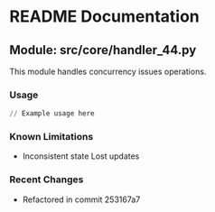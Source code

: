 # README Documentation

## Module: src/core/handler_44.py

This module handles concurrency issues operations.

### Usage

```python
// Example usage here
```

### Known Limitations

- Inconsistent state Lost updates

### Recent Changes

- Refactored in commit 253167a7
